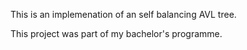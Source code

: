 This is an implemenation of an self balancing AVL tree.

This project was part of my bachelor's programme.
